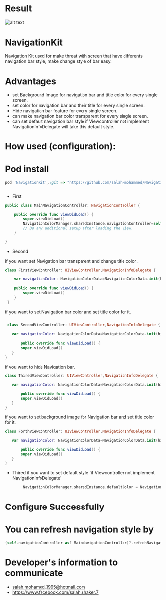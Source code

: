 # Result

![alt text](https://github.com/salah-mohammed/NavigationKit/blob/master/NavigationKitExample/example.gif)

# NavigationKit

Navigation Kit used for make threat with screen that have differents navigation bar style, make change style of bar easy.
# Advantages
* set Background Image for navigation bar and title color for every single screen.
* set color for navigation bar and their title for every single screen.
* Hide navigation bar feature for every single screen.
* can make navigation bar color transparent for every single screen.
* can set default navigation bar style if Viewcontroller not implement NavigationInfoDelegate will take this default style.

# How used (configuration): 
# Pod install
```ruby
pod 'NavigationKit',:git => "https://github.com/salah-mohammed/NavigationKit.git"
 
```
- First

```swift
public class MainNavigationController: NavigationController {

    public override func viewDidLoad() {
        super.viewDidLoad()
        NavigationColorManager.sharedInstance.navigationController=self;
        // Do any additional setup after loading the view.
    }
    
}
```
- Second

if you want set Navigation bar transparent and change title color .
```swift
class FirstViewController: UIViewController,NavigationInfoDelegate {
 
    var navigationColor: NavigationColorData=NavigationColorData.init(hideNavigation: NavigationColorManager.HideNavigation.customColor(NavigationColorManager.BarColor.transparent, UIColor.black))
    
    public override func viewDidLoad() {
        super.viewDidLoad()
    }
 }

 ```
 
 if you want to set Navigation bar color and set title color for it.
 
 ```swift

  class SecondViewController: UIViewController,NavigationInfoDelegate {
  
    var navigationColor: NavigationColorData=NavigationColorData.init(hideNavigation: NavigationColorManager.HideNavigation.customColor( NavigationColorManager.BarColor.customColor(UIColor.blue), UIColor.white))
    
        public override func viewDidLoad() {
        super.viewDidLoad()
    }
}
```
if you want to hide Navigation bar.

 ```swift
 class ThiredViewController: UIViewController,NavigationInfoDelegate {

    var navigationColor: NavigationColorData=NavigationColorData.init(hideNavigation: NavigationColorManager.HideNavigation.hide);
    
        public override func viewDidLoad() {
        super.viewDidLoad()
    }
}
 ```

if you want to set background image for Navigation bar and set title color for it.

 ```swift
 class ForthViewController: UIViewController,NavigationInfoDelegate {

    var navigationColor: NavigationColorData=NavigationColorData.init(hideNavigation: NavigationColorManager.HideNavigation.customColor(NavigationColorManager.BarColor.backgroundImage(UIImage.init(named:"navigationImage")!), UIColor.white))
    
        public override func viewDidLoad() {
        super.viewDidLoad()
    }
}
 ```
- Thired
if you want to set default style 'if Viewcontroller not implement NavigationInfoDelegate'
```swift
        NavigationColorManager.sharedInstance.defaultColor = NavigationColorData.init(hideNavigation: NavigationColorManager.HideNavigation.customColor( NavigationColorManager.BarColor.customColor(UIColor.blue), UIColor.white))

 ```
# Configure Successfully

# You can refresh navigation style by 
```swift
(self.navigationController as? MainNavigationController)?.refrehNavigationInfoVisibleViewController();
 ```
# Developer's information to communicate

- salah.mohamed_1995@hotmail.com
- https://www.facebook.com/salah.shaker.7
